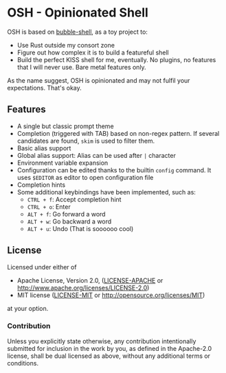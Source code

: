 # OSH - Opinionated Shell

OSH is based on [bubble-shell](https://github.com/JoshMcguigan/bubble-shell),
as a toy project to:

- Use Rust outside my consort zone
- Figure out how complex it is to build a featureful shell
- Build the perfect KISS shell for me, eventually. No plugins, no features that I will never use. Bare metal features only.

As the name suggest, OSH is opinionated and may not fulfil your expectations. That's okay.

## Features

- A single but classic prompt theme
- Completion (triggered with TAB) based on non-regex pattern. If several candidates are found, `skim` is used to filter them.
- Basic alias support
- Global alias support: Alias can be used after `|` character
- Environment variable expansion
- Configuration can be edited thanks to the builtin `config` command. It uses `$EDITOR` as editor to open configuration file
- Completion hints
- Some additional keybindings have been implemented, such as:
	- `CTRL + f`: Accept completion hint
	- `CTRL + o`: Enter
	- `ALT + f`: Go forward a word
	- `ALT + w`: Go backward a word
	- `ALT + u`: Undo (That is soooooo cool)

## License

Licensed under either of

 * Apache License, Version 2.0, ([LICENSE-APACHE](LICENSE-APACHE.txt) or http://www.apache.org/licenses/LICENSE-2.0)
 * MIT license ([LICENSE-MIT](LICENSE-MIT.txt) or http://opensource.org/licenses/MIT)

at your option.

### Contribution

Unless you explicitly state otherwise, any contribution intentionally submitted for inclusion in the work by you,
as defined in the Apache-2.0 license, shall be dual licensed as above, without any additional terms or conditions.
